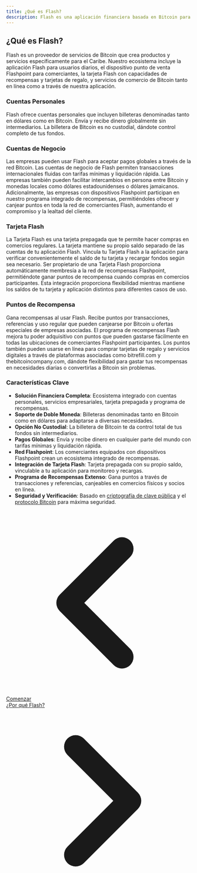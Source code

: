 ```yaml
---
title: ¿Qué es Flash?
description: Flash es una aplicación financiera basada en Bitcoin para individuos y empresas en el Caribe y a nivel global.
---
```


## ¿Qué es Flash?

Flash es un proveedor de servicios de Bitcoin que crea productos y servicios específicamente para el Caribe. Nuestro ecosistema incluye la aplicación Flash para usuarios diarios, el dispositivo punto de venta Flashpoint para comerciantes, la tarjeta Flash con capacidades de recompensas y tarjetas de regalo, y servicios de comercio de Bitcoin tanto en línea como a través de nuestra aplicación.

### Cuentas Personales

Flash ofrece cuentas personales que incluyen billeteras denominadas tanto en dólares como en Bitcoin. Envía y recibe dinero globalmente sin intermediarios. La billetera de Bitcoin es no custodial, dándote control completo de tus fondos.

### Cuentas de Negocio

Las empresas pueden usar Flash para aceptar pagos globales a través de la red Bitcoin. Las cuentas de negocio de Flash permiten transacciones internacionales fluidas con tarifas mínimas y liquidación rápida. Las empresas también pueden facilitar intercambios en persona entre Bitcoin y monedas locales como dólares estadounidenses o dólares jamaicanos. Adicionalmente, las empresas con dispositivos Flashpoint participan en nuestro programa integrado de recompensas, permitiéndoles ofrecer y canjear puntos en toda la red de comerciantes Flash, aumentando el compromiso y la lealtad del cliente.

### Tarjeta Flash

La Tarjeta Flash es una tarjeta prepagada que te permite hacer compras en comercios regulares. La tarjeta mantiene su propio saldo separado de las cuentas de tu aplicación Flash. Vincula tu Tarjeta Flash a la aplicación para verificar convenientemente el saldo de tu tarjeta y recargar fondos según sea necesario. Ser propietario de una Tarjeta Flash proporciona automáticamente membresía a la red de recompensas Flashpoint, permitiéndote ganar puntos de recompensa cuando compras en comercios participantes. Esta integración proporciona flexibilidad mientras mantiene los saldos de tu tarjeta y aplicación distintos para diferentes casos de uso.

### Puntos de Recompensa

Gana recompensas al usar Flash. Recibe puntos por transacciones, referencias y uso regular que pueden canjearse por Bitcoin u ofertas especiales de empresas asociadas. El programa de recompensas Flash mejora tu poder adquisitivo con puntos que pueden gastarse fácilmente en todas las ubicaciones de comerciantes Flashpoint participantes. Los puntos también pueden usarse en línea para comprar tarjetas de regalo y servicios digitales a través de plataformas asociadas como bitrefill.com y thebitcoincompany.com, dándote flexibilidad para gastar tus recompensas en necesidades diarias o convertirlas a Bitcoin sin problemas.

### Características Clave

- **Solución Financiera Completa**: Ecosistema integrado con cuentas personales, servicios empresariales, tarjeta prepagada y programa de recompensas.
- **Soporte de Doble Moneda**: Billeteras denominadas tanto en Bitcoin como en dólares para adaptarse a diversas necesidades.
- **Opción No Custodial**: La billetera de Bitcoin te da control total de tus fondos sin intermediarios.
- **Pagos Globales**: Envía y recibe dinero en cualquier parte del mundo con tarifas mínimas y liquidación rápida.
- **Red Flashpoint**: Los comerciantes equipados con dispositivos Flashpoint crean un ecosistema integrado de recompensas.
- **Integración de Tarjeta Flash**: Tarjeta prepagada con su propio saldo, vinculable a tu aplicación para monitoreo y recargas.
- **Programa de Recompensas Extenso**: Gana puntos a través de transacciones y referencias, canjeables en comercios físicos y socios en línea.
- **Seguridad y Verificación**: Basado en [criptografía de clave pública](https://es.wikipedia.org/wiki/Criptograf%C3%ADa_asim%C3%A9trica) y el [protocolo Bitcoin](https://es.wikipedia.org/wiki/Bitcoin) para máxima seguridad.

<!-- Navigation links -->
<div class="flex justify-between items-center mt-8 pt-4 border-t border-zinc-200 dark:border-zinc-700">
  <div class="w-1/3 text-left">
    <a href="get-started" class="inline-flex items-center bg-purple-600 hover:bg-purple-700 text-white rounded-md transition-colors px-4 py-2 text-sm font-medium shadow-sm hover:shadow-md">
      <svg xmlns="http://www.w3.org/2000/svg" class="h-6 w-6 mr-2" fill="none" viewBox="0 0 24 24" stroke="currentColor">
        <path stroke-linecap="round" stroke-linejoin="round" stroke-width="3" d="M15 19l-7-7 7-7" />
      </svg>
      Comenzar
    </a>
  </div>
  <div class="w-1/3 text-center">
    <!-- Optional center content -->
  </div>
  <div class="w-1/3 text-right">
    <a href="why-flash" class="inline-flex items-center bg-purple-600 hover:bg-purple-700 text-white rounded-md transition-colors px-4 py-2 text-sm font-medium shadow-sm hover:shadow-md">
      ¿Por qué Flash?
      <svg xmlns="http://www.w3.org/2000/svg" class="h-6 w-6 ml-2" fill="none" viewBox="0 0 24 24" stroke="currentColor">
        <path stroke-linecap="round" stroke-linejoin="round" stroke-width="3" d="M9 5l7 7-7 7" />
      </svg>
    </a>
  </div>
</div>